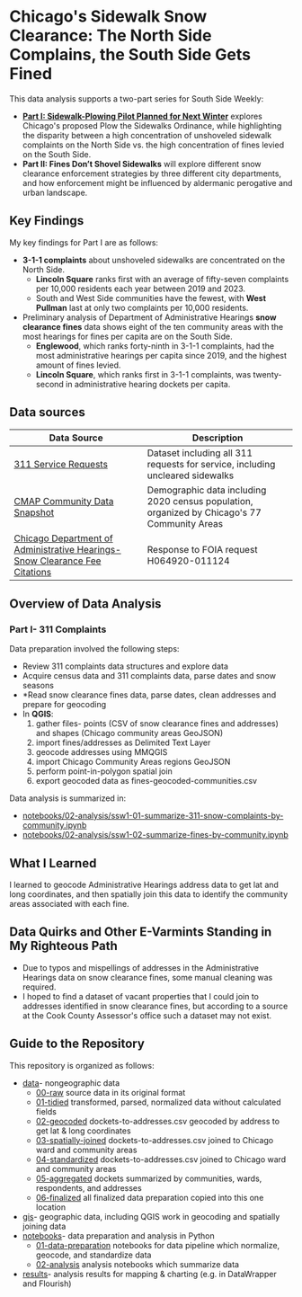 # Chicago's Sidewalk Snow Clearance: The North Side Complains, the South Side Gets Fined

This data analysis supports a two-part series for South Side Weekly:
<ul>
<li><strong><a href="https://southsideweekly.com/sidewalk-plowing-pilot-planned-for-next-winter/">Part I: Sidewalk-Plowing Pilot Planned for Next Winter</a></strong> explores Chicago's proposed Plow the Sidewalks Ordinance, while highlighting the disparity between a high concentration of unshoveled sidewalk complaints on the North Side vs. the high concentration of fines levied on the South Side.
<li><strong>Part II: Fines Don’t Shovel Sidewalks</strong> will explore different snow clearance enforcement strategies by three different city departments, and how enforcement might be influenced by aldermanic perogative and urban landscape.
</ul>
 
## Key Findings
My key findings for Part I are as follows:
* <strong>3-1-1 complaints</strong> about unshoveled sidewalks are concentrated on the North Side.
   * **Lincoln Square** ranks first with an average of fifty-seven complaints per 10,000 residents each year between 2019 and 2023.
   * South and West Side communities have the fewest, with **West Pullman** last at only two complaints per 10,000 residents.
* Preliminary analysis of Department of Administrative Hearings <strong>snow clearance fines</strong> data shows eight of the ten community areas with the most hearings for fines per capita are on the South Side.
   * **Englewood**, which ranks forty-ninth in 3-1-1 complaints, had the most administrative hearings per capita since 2019, and the highest amount of fines levied.
   * **Lincoln Square**, which ranks first in 3-1-1 complaints, was twenty-second in administrative hearing dockets per capita.

## Data sources
|Data Source|Description|
|---|---|
|[311 Service Requests](https://data.cityofchicago.org/Service-Requests/311-Service-Requests/v6vf-nfxy/about_data)|Dataset including all 311 requests for service, including uncleared sidewalks|
|[CMAP Community Data Snapshot](https://datahub.cmap.illinois.gov/datasets/CMAPGIS::community-data-snapshots-raw-data-2014-2022/explore?layer=21) |Demographic data including 2020 census population, organized by Chicago's 77 Community Areas|
|[Chicago Department of Administrative Hearings- Snow Clearance Fee Citations](https://docs.google.com/spreadsheets/d/1TKkQvOkpihZGkiIZ_Hx-TVzoV6kXvZUETSD8h5YhlR0/edit?usp=drive_link)|Response to FOIA request H064920-011124|

## Overview of Data Analysis

### Part I- 311 Complaints
Data preparation involved the following steps:
* Review 311 complaints data structures and explore data 
* Acquire census data and 311 complaints data, parse dates and snow seasons
* *Read snow clearance fines data, parse dates, clean addresses and prepare for geocoding
* In **QGIS**:
    <ol>
    <li>gather files- points (CSV of snow clearance fines and addresses) and shapes (Chicago community areas GeoJSON)
    <li>import fines/addresses as Delimited Text Layer
    <li>geocode addresses using MMQGIS
    <li>import Chicago Community Areas regions GeoJSON
    <li>perform point-in-polygon spatial join
    <li>export geocoded data as fines-geocoded-communities.csv
    </ol>

Data analysis is summarized in:
* [notebooks/02-analysis/ssw1-01-summarize-311-snow-complaints-by-community.ipynb](notebooks/02-analysis/ssw1-01-summarize-311-snow-complaints-by-community.ipynb)
* [notebooks/02-analysis/ssw1-02-summarize-fines-by-community.ipynb](notebooks/02-analysis/ssw1-02-summarize-fines-by-community.ipynb)

## What I Learned
I learned to geocode Administrative Hearings address data to get lat and long coordinates, and then spatially join this data to identify the community areas associated with each fine.

## Data Quirks and Other E-Varmints Standing in My Righteous Path
<ul>
<li>
Due to typos and mispellings of addresses in the Administrative Hearings data on snow clearance fines, some manual cleaning was required.
<li>I hoped to find a dataset of vacant properties that I could join to addresses identified in snow clearance fines, but according to a source at the Cook County Assessor's office such a dataset may not exist.
</ul>

## Guide to the Repository
This repository is organized as follows:

* [data](data/)- nongeographic data
   * [00-raw](data/01-raw/) source data in its original format
   * [01-tidied](data/02-prepped/) transformed, parsed, normalized data without calculated fields
   * [02-geocoded](data/03-geocoded/) dockets-to-addresses.csv geocoded by address to get lat & long coordinates
   * [03-spatially-joined](data/04-spatially-joined/) dockets-to-addresses.csv joined to Chicago ward and community areas
   * [04-standardized](data/05-standardized/) dockets-to-addresses.csv joined to Chicago ward and community areas
   * [05-aggregated](data/05-standardized/) dockets summarized by communities, wards, respondents, and addresses
   * [06-finalized](data/06-finalized/) all finalized data preparation copied into this one location
* [gis](gis/)- geographic data, including QGIS work in geocoding and spatially joining data
* [notebooks](notebooks/)- data preparation and analysis in Python
   * [01-data-preparation](notebooks/01-data-preparation/) notebooks for data pipeline which normalize, geocode, and standardize data
   * [02-analysis](notebooks/02-analysis/) analysis notebooks which summarize data
* [results](results/)- analysis results for mapping & charting (e.g. in DataWrapper and Flourish)